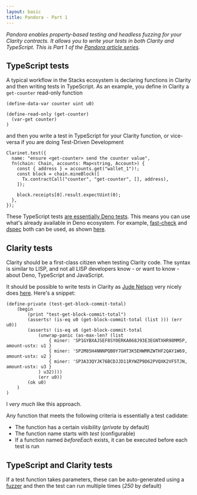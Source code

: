 ```yaml
---
layout: basic
title: Pandora - Part 1
---
```


*Pandora enables property-based testing and headless fuzzing for your Clarity contracts. It allows you to write your tests in both Clarity and TypeScript. This is Part 1 of the [Pandora article series](/2023/01/16/pandora/).*

## TypeScript tests

A typical workflow in the Stacks ecosystem is declaring functions in Clarity and then writing tests in TypeScript. As an example, you define in Clarity a `get-counter` read-only function

```
(define-data-var counter uint u0)

(define-read-only (get-counter)
  (var-get counter)
)
```

and then you write a test in TypeScript for your Clarity function, or vice-versa if you are doing Test-Driven Development

```
Clarinet.test({
  name: "ensure <get-counter> send the counter value",
  fn(chain: Chain, accounts: Map<string, Account>) {
    const { address } = accounts.get("wallet_1")!;
    const block = chain.mineBlock([
      Tx.contractCall("counter", "get-counter", [], address),
    ]);

    block.receipts[0].result.expectUint(0);
  },
});
```

These TypeScript tests [are essentially Deno tests](https://blog.nikosbaxevanis.com/2022/03/05/clarity-property-based-testing-primer). This means you can use what's already available in Deno ecosystem. For example, [fast-check](https://github.com/dubzzz/fast-check) and [dspec](https://deno.land/x/dspec@v0.2.0) both can be used, as shown [here](https://github.com/moodmosaic/testing-example/commit/c02aaad9c6e10e7a1a62758dc83f4aab3b8a3c36).

## Clarity tests

Clarity should be a first-class citizen when testing Clarity code. The syntax is similar to LISP, and not all LISP developers know - or want to know - about Deno, TypeScript and JavaScript.

It should be possible to write tests in Clarity as [Jude Nelson](https://fosstodon.org/@judecnelson) very nicely does [here](https://github.com/jcnelson/poxl/blob/c4d66d035170e67c7d8a9c6a0c0662d378dcd077/tests/test-poxl.clar). Here's a snippet:

```
(define-private (test-get-block-commit-total)
    (begin
        (print "test-get-block-commit-total")
        (asserts! (is-eq u0 (get-block-commit-total (list ))) (err u0))
        (asserts! (is-eq u6 (get-block-commit-total
            (unwrap-panic (as-max-len? (list
                { miner: 'SP1GYBXAJSEF8SY0ERKA068J93E3EGNTXHR98MM5P, amount-ustx: u1 }
                { miner: 'SP2M85H4NNNPQB0Y7GHT3K5EHWMRZWTHF2QAY1W69, amount-ustx: u2 }
                { miner: 'SP3A33QYJK76BCDJJD11RYWZP9D62PVQXK2VF5TJN, amount-ustx: u3 }
            ) u32))))
            (err u0))
        (ok u0)
    )
)
```

I *very much* like this approach.

Any function that meets the following criteria is essentially a test cadidate:

* The function has a certain visibility (*private* by default)
* The function name starts with *test* (configurable)
* If a function named *beforeEach* exists, it can be executed before each test is run

## TypeScript and Clarity tests

If a test function takes parameters, these can be auto-generated using a [fuzzer](https://blog.nelhage.com/post/property-testing-is-fuzzing) and then the test can run multiple times (*250* by default)
